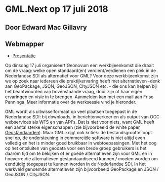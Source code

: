 # GML.Next op 17 juli 2018 

## Door Edward Mac Gillavry
## Webmapper

* [Presentatie](https://emacgillavry.github.io/pres-gmlnext-2018-07-17/index.html)

Op dinsdag 17 juli organiseert Geonovum een werkbijeenkomst die draait om de vraag: welke open standaard(en) verdient/verdienen een plek in de Nederlandse SDI als alternatief voor GML? Voor deze werkbijeenkomst zijn we op zoek naar iedereen die praktijkervaring heeft met alternatieven -denk aan GeoPackage, JSON, GeoJSON, CItyJSON etc. - die ons kan helpen bij het beantwoorden van bovenstaande vraag, door zijn of haar eigen ervaringen en visie in te brengen. Aanmelden kan met een mail aan Friso Penninga. Meer informatie over de werksessie vind je hieronder.
 

GML wordt als uitwisselformaat op veel plaatsen toegepast in de Nederlandse SDI: bij downloads, in berichtenverkeer en als output van OGC webservices als WFS en van API's. Dat is niet voor niets, want GML heeft een aantal sterke eigenschappen (zie bijvoorbeeld de white paper [Geostandaarden](https://docs.geostandaarden.nl/wp/basis-wpgs/#uitwisselformaat)). Maar GML krijgt ook kritiek: de bestandsgrootte loopt snel op, de ondersteuning in commerciële software is niet altijd even volledig en het is minder goed bruikbaar in webtoepassingen. Met het oog op het ontsluiten van geodata voor een brede groep gebruikers is het daarom tijd om te bekijken of er goede alternatieven zijn voor GML en in hoeverre die alternatieven gestandaardiseerd kunnen / moeten worden om eenduidig toegepast te kunnen worden in de Nederlandse SDI. In het werkveld genoemde alternatieven zijn bijvoorbeeld GeoPackage en JSON / GeoJSON / CityJSON.
